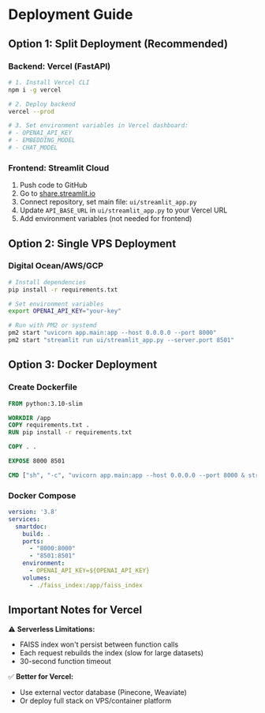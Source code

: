 # Deployment Guide

## Option 1: Split Deployment (Recommended)

### Backend: Vercel (FastAPI)
```bash
# 1. Install Vercel CLI
npm i -g vercel

# 2. Deploy backend
vercel --prod

# 3. Set environment variables in Vercel dashboard:
# - OPENAI_API_KEY
# - EMBEDDING_MODEL
# - CHAT_MODEL
```

### Frontend: Streamlit Cloud
1. Push code to GitHub
2. Go to [share.streamlit.io](https://share.streamlit.io)
3. Connect repository, set main file: `ui/streamlit_app.py`
4. Update `API_BASE_URL` in `ui/streamlit_app.py` to your Vercel URL
5. Add environment variables (not needed for frontend)

## Option 2: Single VPS Deployment

### Digital Ocean/AWS/GCP
```bash
# Install dependencies
pip install -r requirements.txt

# Set environment variables
export OPENAI_API_KEY="your-key"

# Run with PM2 or systemd
pm2 start "uvicorn app.main:app --host 0.0.0.0 --port 8000"
pm2 start "streamlit run ui/streamlit_app.py --server.port 8501"
```

## Option 3: Docker Deployment

### Create Dockerfile
```dockerfile
FROM python:3.10-slim

WORKDIR /app
COPY requirements.txt .
RUN pip install -r requirements.txt

COPY . .

EXPOSE 8000 8501

CMD ["sh", "-c", "uvicorn app.main:app --host 0.0.0.0 --port 8000 & streamlit run ui/streamlit_app.py --server.port 8501 --server.address 0.0.0.0"]
```

### Docker Compose
```yaml
version: '3.8'
services:
  smartdoc:
    build: .
    ports:
      - "8000:8000"
      - "8501:8501"
    environment:
      - OPENAI_API_KEY=${OPENAI_API_KEY}
    volumes:
      - ./faiss_index:/app/faiss_index
```

## Important Notes for Vercel

⚠️ **Serverless Limitations:**
- FAISS index won't persist between function calls
- Each request rebuilds the index (slow for large datasets)
- 30-second function timeout

✅ **Better for Vercel:**
- Use external vector database (Pinecone, Weaviate)
- Or deploy full stack on VPS/container platform